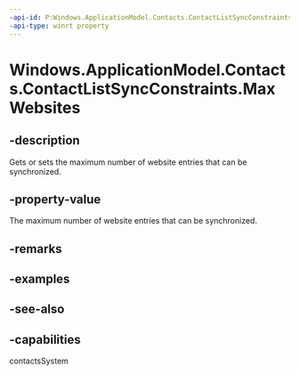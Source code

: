 ```yaml
---
-api-id: P:Windows.ApplicationModel.Contacts.ContactListSyncConstraints.MaxWebsites
-api-type: winrt property
---
```


<!-- Property syntax
public Windows.Foundation.IReference<int> MaxWebsites { get;  set; }
-->

# Windows.ApplicationModel.Contacts.ContactListSyncConstraints.MaxWebsites

## -description
Gets or sets the maximum number of website entries that can be synchronized.

## -property-value
The maximum number of website entries that can be synchronized.

## -remarks

## -examples

## -see-also

## -capabilities
contactsSystem
